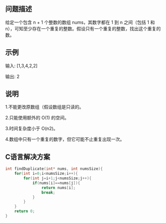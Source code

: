 问题描述
--------------
给定一个包含 n + 1 个整数的数组 nums，其数字都在 1 到 n 之间（包括 1 和 n），可知至少存在一个重复的整数。假设只有一个重复的整数，找出这个重复的数。

示例
----------
输入: [1,3,4,2,2]

输出: 2

说明
-----------
1.不能更改原数组（假设数组是只读的。

2.只能使用额外的 O(1) 的空间。

3.时间复杂度小于 O(n2)。

4.数组中只有一个重复的数字，但它可能不止重复出现一次。

C语言解决方案
---------
```c
int findDuplicate(int* nums, int numsSize){
    for(int i=0;i<numsSize;i++){
        for(int j=i+1;j<numsSize;j++){
            if(nums[i]==nums[j]){
                return nums[i];
                break; 
            }      
        }
    }
    return 0;
}
```
